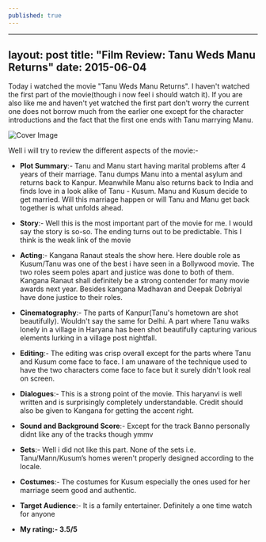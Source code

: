 ```yaml
---
published: true
---
```



---
layout: post
title:  "Film Review: Tanu Weds Manu Returns"
date:   2015-06-04
---

Today i watched the movie "Tanu Weds Manu Returns". I haven't watched the first part of the movie(though i now feel i should watch it). If you are also like me and haven't yet watched the first part don't worry the current one  does not borrow much from the earlier one except for the character introductions and the fact that the first one ends with Tanu marrying Manu.

<img src="http://i.ytimg.com/vi/0IoGDR5KRek/maxresdefault.jpg" alt="Cover Image"/>

Well i will try to review the different aspects of the movie:-

- **Plot Summary**:- Tanu and Manu start having marital problems after 4 years of their marriage. Tanu dumps Manu into a mental asylum and returns back to Kanpur. Meanwhile Manu also returns back to India and finds love in a look alike of Tanu - Kusum. Manu and Kusum decide to get married. Will this marriage happen or will Tanu and Manu get back together is what unfolds ahead.

- **Story**:- Well this is the most important part of the movie for me. I would say the story is so-so. The ending turns out to be predictable. This I think is the weak link of the movie

- **Acting**:- Kangana Ranaut steals the show here. Here double role as Kusum/Tanu was one of the best i have seen in a Bollywood movie. The two roles seem poles apart and justice was done to both of them. Kangana Ranaut shall definitely be a strong contender for many movie awards next year. Besides kangana Madhavan and Deepak Dobriyal have done justice to their roles.

- **Cinematography**:- The parts of Kanpur(Tanu's hometown are shot beautifully). Wouldn't say the same for Delhi. A part where Tanu walks lonely in a village in Haryana has been shot beautifully capturing various elements lurking in a village post nightfall.

- **Editing**:- The editing was crisp overall except for the parts where Tanu and Kusum come face to face. I am unaware of the technique used to have the two characters come face to face but it surely didn't look real on screen.

- **Dialogues**:- This is a strong point of the movie. This haryanvi is well written and is surprisingly completely understandable. Credit should also be given to Kangana for getting the accent right.

- **Sound and Background Score**:- Except for the track Banno personally didnt like any of the tracks though ymmv

- **Sets**:- Well i did not like this part. None of the sets i.e. Tanu/Mann/Kusum’s homes weren't properly designed according to the locale.

- **Costumes**:- The costumes for Kusum especially the ones used for her marriage seem good and authentic.

- **Target Audience**:- It is a family entertainer. Definitely a one time watch for anyone

- **My rating:- 3.5/5**
